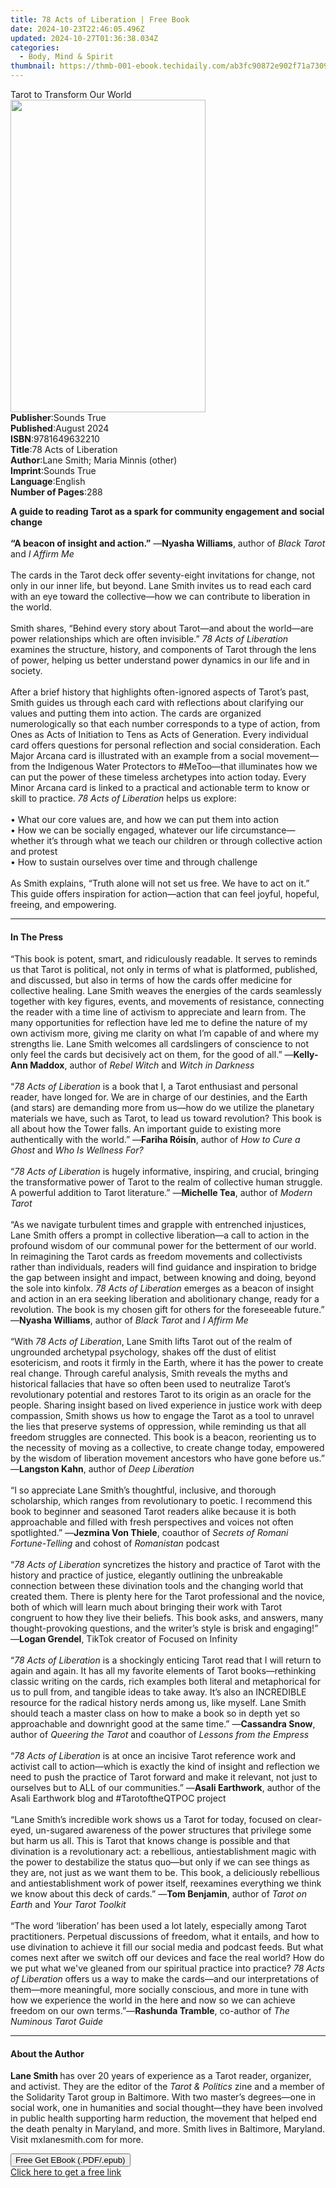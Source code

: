 ```yaml
---
title: 78 Acts of Liberation | Free Book
date: 2024-10-23T22:46:05.496Z
updated: 2024-10-27T01:36:38.034Z
categories:
  - Body, Mind & Spirit
thumbnail: https://thmb-001-ebook.techidaily.com/ab3fc90872e902f71a730944647e51f4c72e7e5f7418ca2db8980b791d3ce015.jpg
---
```

<main id="book-container">
  <div class="flex flex-col">
    <div class="book-brief flex-1 py-6 px-4 sm:p-6 md:py-10 md:px-8">
      <!-- brief-->
      <div class="book-brief-main">Tarot to Transform Our World</div>
    </div>
    <div
      class="book-meta-info flex-1 grid gap-4 col-start-1 col-end-3 row-start-1 sm:mb-6 sm:grid-cols-4 lg:gap-6 lg:col-start-2 lg:row-end-6 lg:row-span-6 lg:mb-0"
    >
      <div
        class="book-meta-info-left place-content-center mt-4 p-4 text-sm leading-6 col-start-2 col-span-2 dark:text-slate-400"
      >
        <img
          class="w-full h-500 object-cover rounded-lg sm:h-255 sm:col-span-2 lg:col-span-full"
          src="https://img-001-ebook.techidaily.com/1cb3db3ddab8a74af9d48a35f9ac997cad4d427ef3b3e2cb2edb46cbf171874c.jpg"
          alt=""
          width="312"
          height="500"
        />
      </div>
      <div
        class="book-meta-info-right mt-2 col-start-1 row-start-2 col-span-3 self-center"
      >
        <!-- meta data  -->
        <div class="flex flex-col px-4 md:px-8">
          <div class="flex-1">
            <strong>Publisher</strong>:<span class="px-2">Sounds True</span>
          </div>
          <div class="flex-1">
            <strong>Published</strong>:<span class="px-2">August 2024</span>
          </div>
          <div class="flex-1">
            <strong>ISBN</strong>:<span class="px-2">9781649632210</span>
          </div>
          <div class="flex-1">
            <strong>Title</strong>:<span class="px-2"
              >78 Acts of Liberation</span
            >
          </div>
          <div class="flex-1">
            <strong>Author</strong>:<span class="px-2"
              >Lane Smith; Maria Minnis (other)</span
            >
          </div>
          <div class="flex-1">
            <strong>Imprint</strong>:<span class="px-2">Sounds True</span>
          </div>
          <div class="flex-1">
            <strong>Language</strong>:<span class="px-2">English</span>
          </div>
          <div class="flex-1">
            <strong>Number of Pages</strong>:<span class="px-2">288</span>
          </div>
        </div>
      </div>
    </div>
    <div class="book-description flex-1 py-6 px-4 sm:p-6 md:py-10 md:px-8">
      <div class="book-description-main">
        <div accordion-content="" id="description">
          <p>
            <b
              >A guide to reading Tarot as a spark for community engagement and
              social change</b
            ><br /><br /><b>“A beacon of insight and action.”</b> —<b
              >Nyasha Williams</b
            >, author of <i>Black Tarot </i>and <i>I Affirm Me</i
            ><br /><br />The cards in the Tarot deck offer seventy-eight
            invitations for change, not only in our inner life, but beyond. Lane
            Smith invites us to read each card with an eye toward the
            collective—how we can contribute to liberation in the world.<br /><br />Smith
            shares, “Behind every story about Tarot—and about the world—are
            power relationships which are often invisible.”
            <i>78 Acts of Liberation</i> examines the structure, history, and
            components of Tarot through the lens of power, helping us better
            understand power dynamics in our life and in society.<br /><br />After
            a brief history that highlights often-ignored aspects of Tarot’s
            past, Smith guides us through each card with reflections about
            clarifying our values and putting them into action. The cards are
            organized numerologically so that each number corresponds to a type
            of action, from Ones as Acts of Initiation to Tens as Acts of
            Generation. Every individual card offers questions for personal
            reflection and social consideration. Each Major Arcana card is
            illustrated with an example from a social movement—from the
            Indigenous Water Protectors to #MeToo—that illuminates how we can
            put the power of these timeless archetypes into action today. Every
            Minor Arcana card is linked to a practical and actionable term to
            know or skill to practice. <i>78 Acts of Liberation</i> helps us
            explore:<br /><br />• What our core values are, and how we can put
            them into action<br />• How we can be socially engaged, whatever our
            life circumstance—whether it’s through what we teach our children or
            through collective action and protest<br />• How to sustain
            ourselves over time and through challenge<br /><br />As Smith
            explains, “Truth alone will not set us free. We have to act on it.”
            This guide offers inspiration for action—action that can feel
            joyful, hopeful, freeing, and empowering.
          </p>
        </div>
        <div class="accordion-fader"></div>
      </div>
    </div>
    <div class="book-excerpts flex-1 py-6 px-4 sm:p-6 md:py-10 md:px-8">
      <!-- excerpts-->
      <div class="book-excerpts-main">
        <hr />
        <h4 class="placeholder placeholder-heading">
          <span>In The Press</span>
        </h4>
        <p></p>
        <p>
          “This book is potent, smart, and ridiculously readable. It serves to
          reminds us that Tarot is political, not only in terms of what is
          platformed, published, and discussed, but also in terms of how the
          cards offer medicine for collective healing. Lane Smith weaves the
          energies of the cards seamlessly together with key figures, events,
          and movements of resistance, connecting the reader with a time line of
          activism to appreciate and learn from. The many opportunities for
          reflection have led me to define the nature of my own activism more,
          giving me clarity on what I’m capable of and where my strengths lie.
          Lane Smith welcomes all cardslingers of conscience to not only feel
          the cards but decisively act on them, for the good of all.” —<b
            >Kelly-Ann Maddox</b
          >, author of <i>Rebel Witch</i> and <i>Witch in Darkness</i
          ><br /><br />“<i>78 Acts of Liberation</i> is a book that I, a Tarot
          enthusiast and personal reader, have longed for. We are in charge of
          our destinies, and the Earth (and stars) are demanding more from
          us—how do we utilize the planetary materials we have, such as Tarot,
          to lead us toward revolution? This book is all about how the Tower
          falls. An important guide to existing more authentically with the
          world.” —<b>Fariha Róisín</b>, author of
          <i>How to Cure a Ghost </i>and <i>Who Is Wellness For?</i
          ><br /><br />“<i>78 Acts of Liberation</i> is hugely informative,
          inspiring, and crucial, bringing the transformative power of Tarot to
          the realm of collective human struggle. A powerful addition to Tarot
          literature.” —<b>Michelle Tea</b>, author of <i>Modern Tarot</i
          ><br /><br />“As we navigate turbulent times and grapple with
          entrenched injustices, Lane Smith offers a prompt in collective
          liberation—a call to action in the profound wisdom of our communal
          power for the betterment of our world. In reimagining the Tarot cards
          as freedom movements and collectivists rather than individuals,
          readers will find guidance and inspiration to bridge the gap between
          insight and impact, between knowing and doing, beyond the sole into
          kinfolx. <i>78 Acts of Liberation</i> emerges as a beacon of insight
          and action in an era seeking liberation and abolitionary change, ready
          for a revolution. The book is my chosen gift for others for the
          foreseeable future.” —<b>Nyasha Williams</b>, author of
          <i>Black Tarot</i> and <i>I Affirm Me</i><br /><br />“With
          <i>78 Acts of Liberation</i>, Lane Smith lifts Tarot out of the realm
          of ungrounded archetypal psychology, shakes off the dust of elitist
          esotericism, and roots it firmly in the Earth, where it has the power
          to create real change. Through careful analysis, Smith reveals the
          myths and historical fallacies that have so often been used to
          neutralize Tarot’s revolutionary potential and restores Tarot to its
          origin as an oracle for the people. Sharing insight based on lived
          experience in justice work with deep compassion, Smith shows us how to
          engage the Tarot as a tool to unravel the lies that preserve systems
          of oppression, while reminding us that all freedom struggles are
          connected. This book is a beacon, reorienting us to the necessity of
          moving as a collective, to create change today, empowered by the
          wisdom of liberation movement ancestors who have gone before us.” —<b
            >Langston Kahn</b
          >, author of <i>Deep Liberation</i><br /><br />“I so appreciate Lane
          Smith’s thoughtful, inclusive, and thorough scholarship, which ranges
          from revolutionary to poetic. I recommend this book to beginner and
          seasoned Tarot readers alike because it is both approachable and
          filled with fresh perspectives and voices not often spotlighted.” —<b
            >Jezmina Von Thiele</b
          >, coauthor of <i>Secrets of Romani Fortune-Telling </i>and cohost of
          <i>Romanistan</i> podcast <br /><br />“<i>78 Acts of Liberation</i>
          syncretizes the history and practice of Tarot with the history and
          practice of justice, elegantly outlining the unbreakable connection
          between these divination tools and the changing world that created
          them. There is plenty here for the Tarot professional and the novice,
          both of which will learn much about bringing their work with Tarot
          congruent to how they live their beliefs. This book asks, and answers,
          many thought-provoking questions, and the writer’s style is brisk and
          engaging!” —<b>Logan Grendel</b>, TikTok creator of Focused on
          Infinity <br /><br />“<i>78 Acts of Liberation</i> is a shockingly
          enticing Tarot read that I will return to again and again. It has all
          my favorite elements of Tarot books—rethinking classic writing on the
          cards, rich examples both literal and metaphorical for us to pull
          from, and tangible ideas to take away. It’s also an INCREDIBLE
          resource for the radical history nerds among us, like myself. Lane
          Smith should teach a master class on how to make a book so in depth
          yet so approachable and downright good at the same time.” —<b
            >Cassandra Snow</b
          >, author of <i>Queering the Tarot</i> and coauthor of
          <i>Lessons from the Empress</i><br /><br />“<i
            >78 Acts of Liberation</i
          >
          is at once an incisive Tarot reference work and activist call to
          action—which is exactly the kind of insight and reflection we need to
          push the practice of Tarot forward and make it relevant, not just to
          ourselves but to ALL of our communities.” —<b>Asali Earthwork</b>,
          author of the Asali Earthwork blog and #TarotoftheQTPOC project<br /><br />“Lane
          Smith’s incredible work shows us a Tarot for today, focused on
          clear-eyed, un-sugared awareness of the power structures that
          privilege some but harm us all. This is Tarot that knows change is
          possible and that divination is a revolutionary act: a rebellious,
          antiestablishment magic with the power to destabilize the status
          quo—but only if we can see things as they are, not just as we want
          them to be. This book, a deliciously rebellious and antiestablishment
          work of power itself, reexamines everything we think we know about
          this deck of cards.” —<b>Tom Benjamin</b>, author of
          <i>Tarot on Earth</i> and <i>Your Tarot Toolkit</i><br /><br />
          “The word ‘liberation’ has been used a lot lately, especially among
          Tarot practitioners. Perpetual discussions of freedom, what it
          entails, and how to use divination to achieve it fill our social media
          and podcast feeds. But what comes next after we switch off our devices
          and face the real world? How do we put what we've gleaned from our
          spiritual practice into practice? <i>78 Acts of Liberation</i> offers
          us a way to make the cards—and our interpretations of them—more
          meaningful, more socially conscious, and more in tune with how we
          experience the world in the here and now so we can achieve freedom on
          our own terms.”—<b>Rashunda Tramble</b>, co-author of
          <i>The Numinous Tarot Guide</i>
        </p>
        <p></p>
      </div>
    </div>
    <div class="book-about-author flex-1 py-6 px-4 sm:p-6 md:py-10 md:px-8">
      <!-- about author-->
      <div class="book-main-author-main">
        <hr />
        <h4 class="placeholder placeholder-heading">
          <span>About the Author</span>
        </h4>
        <p>
          <b>Lane Smith </b>has over 20 years of experience as a Tarot reader,
          organizer, and activist. They are the editor of the
          <i>Tarot &amp; Politics</i> zine and a member of the Solidarity Tarot
          group in Baltimore. With two master’s degrees—one in social work, one
          in humanities and social thought—they have been involved in public
          health supporting harm reduction, the movement that helped end the
          death penalty in Maryland, and more. Smith lives in Baltimore,
          Maryland. Visit mxlanesmith.com for more.
        </p>
      </div>
    </div>
    <div class="book-free-get flex-1 py-6 px-4 sm:p-6 md:py-10 md:px-8">
      <button
        id="btn-free-get"
        class="bg-blue-500 hover:bg-blue-700 text-white font-bold py-2 px-4 rounded"
      >
        Free Get EBook (.PDF/.epub)
      </button>
      <div id="countdown-display" class="px-2 text-lg mt-2"></div>
      <a
        id="free-link"
        class="hidden bg-blue-500 hover:bg-blue-700 text-white font-bold py-2 px-4 rounded"
        href="https://www.ebooks.com/en-us/book/211417365/78-acts-of-liberation/lane-smith/"
        target="_blank"
        >Click here to get a free link</a
      >
    </div>
    <script>
      let countdownTime = 0;
      let countdownInterval = null;
      document
        .getElementById('btn-free-get')
        .addEventListener('click', startCountdown);
      function startCountdown() {
        countdownTime = new Date().getTime() + 60000 * 3;
        countdownInterval = setInterval(updateCountdown, 1000);
        document.getElementById('btn-free-get').disabled = true;
        document
          .getElementById('btn-free-get')
          .classList.add('bg-gray-500', 'cursor-not-allowed');
      }
      function updateCountdown() {
        let currentTime = new Date().getTime();
        let timeLeft = countdownTime - currentTime;
        let secondsLeft = Math.floor(timeLeft / 1000);
        document.getElementById('countdown-display').innerHTML =
          `Remaining time: ${secondsLeft} seconds.`;
        if (secondsLeft <= 0) {
          clearInterval(countdownInterval);
          document.getElementById('btn-free-get').classList.add('hidden');
          document.getElementById('free-link').classList.remove('hidden');
          document.getElementById('countdown-display').innerHTML = '';
        }
      }
    </script>
  </div>
</main>

<ins class="adsbygoogle"
      style="display:block"
      data-ad-client="ca-pub-7571918770474297"
      data-ad-slot="8358498916"
      data-ad-format="auto"
      data-full-width-responsive="true"></ins>
    